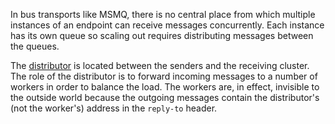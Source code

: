 
In bus transports like MSMQ, there is no central place from which multiple instances of an endpoint can receive messages concurrently. Each instance has its own queue so scaling out requires distributing messages between the queues. 

The [distributor](/transports/msmq/distributor/) is located between the senders and the receiving cluster. The role of the distributor is to forward incoming messages to a number of workers in order to balance the load. The workers are, in effect, invisible to the outside world because the outgoing messages contain the distributor's (not the worker's) address in the `reply-to` header.
